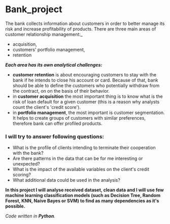 # Bank_project

The bank collects information about customers in order to better manage its risk and increase
profitability of products. There are three main areas of customer relationship management:_
* acquisition,
* customers' portfolio management, 
* retention
 
_**Each area has its own analytical challenges:**_
* **customer retention** is about encouraging customers to stay with the bank if he intends to close his
account or card. Because of that, bank should be able to define the customers who potentially withdraw from the contract, on
on the basis of their behavior.
* in **customer acquisition** the most important thing is to know what is the risk of loan default for a given customer (this is a reason why analysts count the client's 'credit score').
* in **portfolio management**, the most important is customer segmentation. It helps to create groups of customers with similar preferences, therefore bank can offer profiled products.

### I will try to answer following questions:

* What is the profile of clients intending to terminate their cooperation with the bank?
* Are there patterns in the data that can be for me interesting or unexpected?
* What is the impact of the available variables on the client's credit scoring?
* What additional data could be used in the analysis?

**In this project I will analyse received dataset, clean data and I will use few machine learning classification models (such as Decision Tree, Random Forest, KNN, Naive Bayes or SVM) to find as many dependencies as it's possible.** 

_Code written in **Python**._
